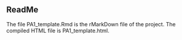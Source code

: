 ## ReadMe

The file PA1_template.Rmd is the rMarkDown file of the project. The compiled HTML file is PA1_template.html.

